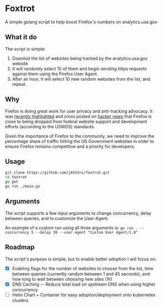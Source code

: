 # Foxtrot

A simple golang script to help boost Firefox's numbers on analytics.usa.gov

## What it do

The script is simple:

1. Downlod the list of websites being tracked by the analytics.usa.gov website
2. It will randomly select 10 of them and begin sending https requests against them using the Firefox User Agent.
3. After an hour, it will select 10 new random websites from the list, and repeat.

## Why

Firefox is doing great work for user privacy and anti-tracking advocacy. It was [recently highlighted](https://www.brycewray.com/posts/2023/11/firefox-brink/?utm_source=tldrnewsletter) and cross posted on [hacker news](https://news.ycombinator.com/item?id=38531104) that Firefox is close to being dropped from federal website support and development efforts (according to the USWDS) standards.

Given the importance of Firefox to the community, we need to improve the percentage share of traffic hitting the US Government websites in order to ensure Firefox remains competitive and a priority for developers.

## Usage

```bash
git clone https://github.com/j0sh3rs/foxtrot.git
cd foxtrot
go get
go run ./main.go
```

## Arguments

The script supports a few input arguments to change concurrency, delay between queries, and to customize the User-Agent.

An example of a custom run using all three arguments is:
`go run . --concurrency 5 --delay 30 --user-agent "Custom User Agent/1.0"`

## Roadmap

The script's purpose is simple, but to enable better adoption I will focus on:

- [X] Enabling flags for the number of websites to choose from the list, time between queries (currently random between 1 and 45 seconds), and how long to wait between choosing new sites (1h)
- [X] DNS Caching -- Reduce total load on upstream DNS when using higher concurrency
- [ ] Helm Chart + Container for easy adoption/deployment onto kubernetes clusters